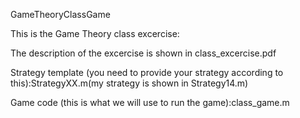 GameTheoryClassGame

This is the Game Theory class excercise:

The description of the excercise is shown in class_excercise.pdf

Strategy template (you need to provide your strategy according to this):StrategyXX.m(my strategy is shown in Strategy14.m)

Game code (this is what we will use to run the game):class_game.m
